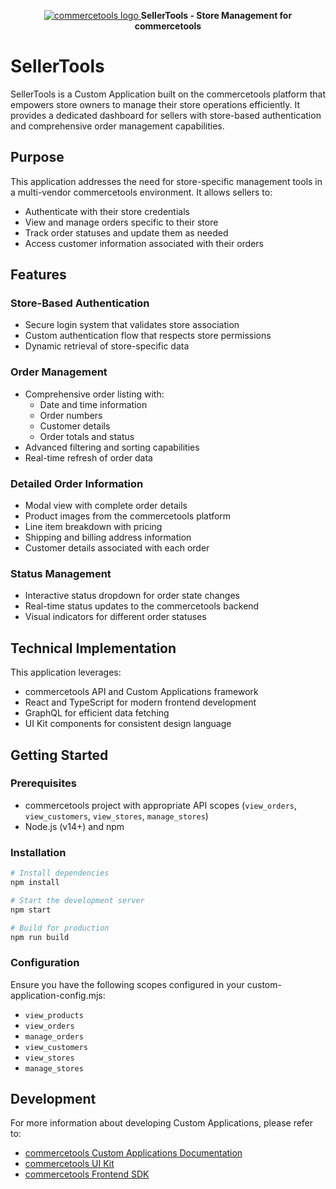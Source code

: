 <p align="center">
  <a href="https://commercetools.com/">
    <img alt="commercetools logo" src="https://unpkg.com/@commercetools-frontend/assets/logos/commercetools_primary-logo_horizontal_RGB.png">
  </a>
  <b>SellerTools - Store Management for commercetools</b>
</p>

# SellerTools

SellerTools is a Custom Application built on the commercetools platform that empowers store owners to manage their store operations efficiently. It provides a dedicated dashboard for sellers with store-based authentication and comprehensive order management capabilities.

## Purpose

This application addresses the need for store-specific management tools in a multi-vendor commercetools environment. It allows sellers to:

- Authenticate with their store credentials
- View and manage orders specific to their store
- Track order statuses and update them as needed
- Access customer information associated with their orders

## Features

### Store-Based Authentication
- Secure login system that validates store association
- Custom authentication flow that respects store permissions
- Dynamic retrieval of store-specific data

### Order Management
- Comprehensive order listing with:
  - Date and time information
  - Order numbers
  - Customer details
  - Order totals and status
- Advanced filtering and sorting capabilities
- Real-time refresh of order data

### Detailed Order Information
- Modal view with complete order details
- Product images from the commercetools platform
- Line item breakdown with pricing
- Shipping and billing address information
- Customer details associated with each order

### Status Management
- Interactive status dropdown for order state changes
- Real-time status updates to the commercetools backend
- Visual indicators for different order statuses

## Technical Implementation

This application leverages:
- commercetools API and Custom Applications framework
- React and TypeScript for modern frontend development
- GraphQL for efficient data fetching
- UI Kit components for consistent design language

## Getting Started

### Prerequisites
- commercetools project with appropriate API scopes (`view_orders`, `view_customers`, `view_stores`, `manage_stores`)
- Node.js (v14+) and npm

### Installation

```bash
# Install dependencies
npm install

# Start the development server
npm start

# Build for production
npm run build
```

### Configuration

Ensure you have the following scopes configured in your custom-application-config.mjs:
- `view_products`
- `view_orders`
- `manage_orders`
- `view_customers`
- `view_stores`
- `manage_stores`

## Development

For more information about developing Custom Applications, please refer to:
- [commercetools Custom Applications Documentation](https://docs.commercetools.com/merchant-center-customizations/custom-applications)
- [commercetools UI Kit](https://uikit.commercetools.com/)
- [commercetools Frontend SDK](https://docs.commercetools.com/merchant-center-customizations)
